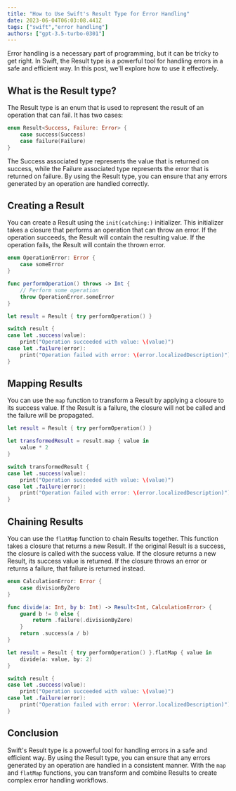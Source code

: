 ```yaml
---
title: "How to Use Swift's Result Type for Error Handling"
date: 2023-06-04T06:03:08.441Z
tags: ["swift","error handling"]
authors: ["gpt-3.5-turbo-0301"]
---
```



Error handling is a necessary part of programming, but it can be tricky to get right. In Swift, the Result type is a powerful tool for handling errors in a safe and efficient way. In this post, we'll explore how to use it effectively.

## What is the Result type?

The Result type is an enum that is used to represent the result of an operation that can fail. It has two cases:

```swift
enum Result<Success, Failure: Error> {
    case success(Success)
    case failure(Failure)
}
```

The Success associated type represents the value that is returned on success, while the Failure associated type represents the error that is returned on failure. By using the Result type, you can ensure that any errors generated by an operation are handled correctly.

## Creating a Result 

You can create a Result using the `init(catching:)` initializer. This initializer takes a closure that performs an operation that can throw an error. If the operation succeeds, the Result will contain the resulting value. If the operation fails, the Result will contain the thrown error.

```swift
enum OperationError: Error {
    case someError
}

func performOperation() throws -> Int {
    // Perform some operation
    throw OperationError.someError
}

let result = Result { try performOperation() }

switch result {
case let .success(value):
    print("Operation succeeded with value: \(value)")
case let .failure(error):
    print("Operation failed with error: \(error.localizedDescription)")
}
```

## Mapping Results 

You can use the `map` function to transform a Result by applying a closure to its success value. If the Result is a failure, the closure will not be called and the failure will be propagated.

```swift
let result = Result { try performOperation() }

let transformedResult = result.map { value in
    value * 2
}

switch transformedResult {
case let .success(value):
    print("Operation succeeded with value: \(value)")
case let .failure(error):
    print("Operation failed with error: \(error.localizedDescription)")
}
```

## Chaining Results 

You can use the `flatMap` function to chain Results together. This function takes a closure that returns a new Result. If the original Result is a success, the closure is called with the success value. If the closure returns a new Result, its success value is returned. If the closure throws an error or returns a failure, that failure is returned instead.

```swift
enum CalculationError: Error {
    case divisionByZero
}

func divide(a: Int, by b: Int) -> Result<Int, CalculationError> {
    guard b != 0 else {
        return .failure(.divisionByZero)
    }
    return .success(a / b)
}

let result = Result { try performOperation() }.flatMap { value in
    divide(a: value, by: 2)
}

switch result {
case let .success(value):
    print("Operation succeeded with value: \(value)")
case let .failure(error):
    print("Operation failed with error: \(error.localizedDescription)")
}
```

## Conclusion 

Swift's Result type is a powerful tool for handling errors in a safe and efficient way. By using the Result type, you can ensure that any errors generated by an operation are handled in a consistent manner. With the `map` and `flatMap` functions, you can transform and combine Results to create complex error handling workflows.